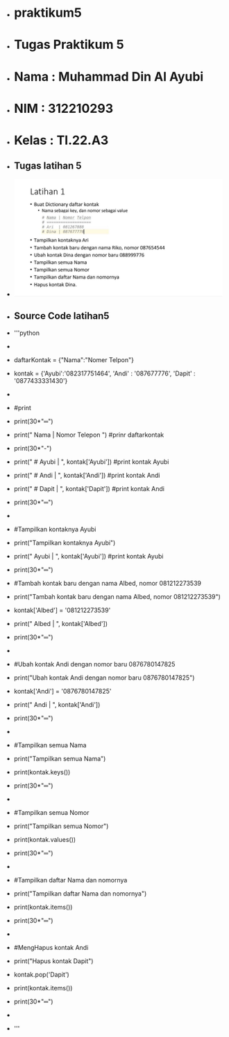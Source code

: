+ # praktikum5
+ # Tugas Praktikum 5
+ # Nama : Muhammad Din Al Ayubi
+ # NIM : 312210293
+ # Kelas : TI.22.A3

+ ## Tugas latihan 5
+ ![gambar1](hasil/tugas_latihan_5.jpeg)
+ ## Source Code latihan5
+ '''python
+ 
+ daftarKontak = {"Nama":"Nomer Telpon"}
+ kontak       = {'Ayubi':'082317751464', 'Andi' : '087677776', 'Dapit' : '0877433331430'}
+ 
+ #print
+ print(30*"═")
+ print("    Nama    |  Nomor Telepon  ") #prinr daftarkontak
+ print(30*"-")
+ print("   # Ayubi    | ", kontak['Ayubi']) #print kontak Ayubi
+ print("   # Andi   | ", kontak['Andi']) #print kontak Andi
+ print("   # Dapit   | ", kontak['Dapit']) #print kontak Andi
+ print(30*"═")
+ 
+ #Tampilkan kontaknya Ayubi
+ print("Tampilkan kontaknya Ayubi")
+ print("    Ayubi     | ", kontak['Ayubi']) #print kontak Ayubi
+ print(30*"═")
+ #Tambah kontak baru dengan nama Albed, nomor 081212273539
+ print("Tambah kontak baru dengan nama Albed, nomor 081212273539")
+ kontak['Albed'] = '081212273539'
+ print("    Albed    | ", kontak['Albed'])
+ print(30*"═")
+ 
+ #Ubah kontak Andi dengan nomor baru 0876780147825
+ print("Ubah kontak Andi dengan nomor baru 0876780147825")
+ kontak['Andi'] = '0876780147825'
+ print("    Andi    | ", kontak['Andi'])
+ print(30*"═")
+ 
+ #Tampilkan semua Nama
+ print("Tampilkan semua Nama")
+ print(kontak.keys())
+ print(30*"═")
+ 
+ #Tampilkan semua Nomor
+ print("Tampilkan semua Nomor")
+ print(kontak.values())
+ print(30*"═")
+ 
+ #Tampilkan daftar Nama dan nomornya
+ print("Tampilkan daftar Nama dan nomornya")
+ print(kontak.items())
+ print(30*"═")
+ 
+ #MengHapus kontak Andi
+ print("Hapus kontak Dapit")
+ kontak.pop('Dapit')
+ print(kontak.items())
+ print(30*"═")
+ 
+ '''